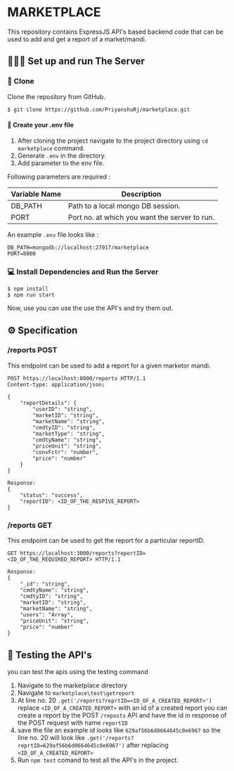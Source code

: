 # MARKETPLACE

This repository contains  ExpressJS API's based backend code that can be used to add and get a report of a market/mandi.


## 👨🏻‍🔬 Set up and run The Server

### 📃 Clone

Clone the repository from GitHub.

```
$ git clone https://github.com/PriyanshuRj/marketplace.git
```



#### 📂 Create your .env file

1. After cloning the project navigate to the project directory using `cd marketplace` command.
2. Generate `.env` in the directory.
3. Add parameter to the env file.

Following parameters are required :

| Variable Name                     | Description                    |
|-----------------------------------|--------------------------------|
| DB_PATH                   | Path to a local mongo DB session. |
| PORT                   | Port no. at which you want the server to run. |


An example `.env` file looks like :

```
DB_PATH=mongodb://localhost:27017/marketplace
PORT=8000
```


### 💻 Install Dependencies and Run the Server

```
$ npm install
$ npm run start
```
Now, use you can use the use the API's and try them out.


## ⚙️ Specification

### /reports POST
This endpoint can be used to add a report for a given marketor mandi.

```http
POST https://localhost:8000/reports HTTP/1.1
Content-type: application/json;

{
    "reportDetails": {
        "userID": "string",
        "marketID": "string",
        "marketName": "string",
        "cmdtyID": "string",
        "marketType": "string",
        "cmdtyName": "string",
        "priceUnit": "string",
        "convFctr": "number",
        "price": "number"
    }
}

Response:
{
    "status": "success",
    "reportID": <ID_OF_THE_RESPIVE_REPORT>
}
```

### /reports GET
This endpoint can be used to get the report for a particular reportID.

```http
GET https://localhost:3000/reports?reportID=<ID_OF_THE_REQUIRED_REPORT> HTTP/1.1

Response:
{
    "_id": "string",
    "cmdtyName": "string",
    "cmdtyID": "string",
    "marketID": "string",
    "marketName": "string",
    "users": "Array",  
    "priceUnit": "string",
    "price": "number"
}
```

## 🧪 Testing the API's

you can test the apis using the testing command
1. Navigate to the marketplace directory
2. Navigate to `marketplace\test\getreport`
3. At line no. 20 `.get('/reports?reprtID=<ID_OF_A_CREATED_REPORT>')` replace `<ID_OF_A_CREATED_REPORT>` with an id of a created report you can create a report by the POST `/reposts` API and have the id in response of the POST request with name `reportID`
4. save the file an example id looks like `629af56b6d0664645c0e6967` so the line no. 20 will look like 
`.get('/reports?reprtID=629af56b6d0664645c0e6967')` after replacing `<ID_OF_A_CREATED_REPORT>`
5. Run `npm test` comand to test all the API's in the project.
